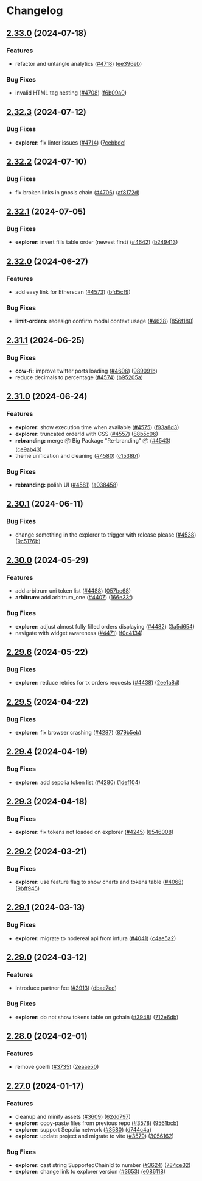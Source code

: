 # Changelog

## [2.33.0](https://github.com/cowprotocol/cowswap/compare/explorer-v2.32.3...explorer-v2.33.0) (2024-07-18)


### Features

* refactor and untangle analytics ([#4718](https://github.com/cowprotocol/cowswap/issues/4718)) ([ee396eb](https://github.com/cowprotocol/cowswap/commit/ee396eb1c4ef9a786810ed20b20020b4cb986460))


### Bug Fixes

* invalid HTML tag nesting ([#4708](https://github.com/cowprotocol/cowswap/issues/4708)) ([f6b09a0](https://github.com/cowprotocol/cowswap/commit/f6b09a0ba5e12b65b85d53b68f993fe690c0eddb))

## [2.32.3](https://github.com/cowprotocol/cowswap/compare/explorer-v2.32.2...explorer-v2.32.3) (2024-07-12)


### Bug Fixes

* **explorer:** fix linter issues ([#4714](https://github.com/cowprotocol/cowswap/issues/4714)) ([7cebbdc](https://github.com/cowprotocol/cowswap/commit/7cebbdccc1e71c878be6a97c7f894ed57c7d4821))

## [2.32.2](https://github.com/cowprotocol/cowswap/compare/explorer-v2.32.1...explorer-v2.32.2) (2024-07-10)


### Bug Fixes

* fix broken links in gnosis chain ([#4706](https://github.com/cowprotocol/cowswap/issues/4706)) ([af8172d](https://github.com/cowprotocol/cowswap/commit/af8172d3b2d97e3c7c1150a8237344e5182a310d))

## [2.32.1](https://github.com/cowprotocol/cowswap/compare/explorer-v2.32.0...explorer-v2.32.1) (2024-07-05)


### Bug Fixes

* **explorer:** invert fills table order (newest first) ([#4642](https://github.com/cowprotocol/cowswap/issues/4642)) ([b249413](https://github.com/cowprotocol/cowswap/commit/b2494137c75dbd98ccb3278940b409f0e4c95dd9))

## [2.32.0](https://github.com/cowprotocol/cowswap/compare/explorer-v2.31.1...explorer-v2.32.0) (2024-06-27)


### Features

* add easy link for Etherscan ([#4573](https://github.com/cowprotocol/cowswap/issues/4573)) ([bfd5cf9](https://github.com/cowprotocol/cowswap/commit/bfd5cf9bd6d2aa121bf1c3e81a81652aacd271d0))


### Bug Fixes

* **limit-orders:** redesign confirm modal context usage ([#4628](https://github.com/cowprotocol/cowswap/issues/4628)) ([856f180](https://github.com/cowprotocol/cowswap/commit/856f180573c156c9da73bf68a8a7317eea49cb67))

## [2.31.1](https://github.com/cowprotocol/cowswap/compare/explorer-v2.31.0...explorer-v2.31.1) (2024-06-25)


### Bug Fixes

* **cow-fi:** improve twitter ports loading ([#4606](https://github.com/cowprotocol/cowswap/issues/4606)) ([989091b](https://github.com/cowprotocol/cowswap/commit/989091b74000b6142eb31fce18ec71b7e5fe4dfc))
* reduce decimals to percentage ([#4574](https://github.com/cowprotocol/cowswap/issues/4574)) ([b95205a](https://github.com/cowprotocol/cowswap/commit/b95205a0f107c8231840a03aa248a26b8f4d1172))

## [2.31.0](https://github.com/cowprotocol/cowswap/compare/explorer-v2.30.1...explorer-v2.31.0) (2024-06-24)


### Features

* **explorer:** show execution time when available ([#4575](https://github.com/cowprotocol/cowswap/issues/4575)) ([f93a8d3](https://github.com/cowprotocol/cowswap/commit/f93a8d315788d47e1b9932d946b91b41fc12a2cd))
* **explorer:** truncated orderId with CSS ([#4557](https://github.com/cowprotocol/cowswap/issues/4557)) ([88b5c06](https://github.com/cowprotocol/cowswap/commit/88b5c061beefdf7866a39a84a940ea01715e9c0b))
* **rebranding:** merge 📦 Big Package "Re-branding" 📦  ([#4543](https://github.com/cowprotocol/cowswap/issues/4543)) ([ce9ab43](https://github.com/cowprotocol/cowswap/commit/ce9ab4317f304c86e3e1ec37825379e427099518))
* theme unification and cleaning ([#4580](https://github.com/cowprotocol/cowswap/issues/4580)) ([c1538b1](https://github.com/cowprotocol/cowswap/commit/c1538b16d9c890c95d73ea92ffb93b2065233d90))


### Bug Fixes

* **rebranding:** polish UI ([#4581](https://github.com/cowprotocol/cowswap/issues/4581)) ([a038458](https://github.com/cowprotocol/cowswap/commit/a038458a23d91fb9b624679950ee6492a966ccba))

## [2.30.1](https://github.com/cowprotocol/cowswap/compare/explorer-v2.30.0...explorer-v2.30.1) (2024-06-11)


### Bug Fixes

* change something in the explorer to trigger with release please ([#4538](https://github.com/cowprotocol/cowswap/issues/4538)) ([9c5176b](https://github.com/cowprotocol/cowswap/commit/9c5176b697a99ad9f384741291c6e08a0ce72937))

## [2.30.0](https://github.com/cowprotocol/cowswap/compare/explorer-v2.29.6...explorer-v2.30.0) (2024-05-29)


### Features

* add arbitrum uni token list ([#4488](https://github.com/cowprotocol/cowswap/issues/4488)) ([057bc68](https://github.com/cowprotocol/cowswap/commit/057bc689771bd256d667f3335a3da0b683f1bd8d))
* **arbitrum:** add arbitrum_one ([#4407](https://github.com/cowprotocol/cowswap/issues/4407)) ([166e33f](https://github.com/cowprotocol/cowswap/commit/166e33f3c494972738b154cf844584dd78e12c7d))


### Bug Fixes

* **explorer:** adjust almost fully filled orders displaying ([#4482](https://github.com/cowprotocol/cowswap/issues/4482)) ([3a5d654](https://github.com/cowprotocol/cowswap/commit/3a5d65484ab8818f5a5ba6aa18e6519243f686ee))
* navigate with widget awareness ([#4471](https://github.com/cowprotocol/cowswap/issues/4471)) ([f0c4134](https://github.com/cowprotocol/cowswap/commit/f0c41344eea751006a4fe0b66865b2c5c30a5310))

## [2.29.6](https://github.com/cowprotocol/cowswap/compare/explorer-v2.29.5...explorer-v2.29.6) (2024-05-22)


### Bug Fixes

* **explorer:** reduce retries for tx orders requests ([#4438](https://github.com/cowprotocol/cowswap/issues/4438)) ([2ee1a8d](https://github.com/cowprotocol/cowswap/commit/2ee1a8dfa79aed6d68a89feae7a3c757addcbdf0))

## [2.29.5](https://github.com/cowprotocol/cowswap/compare/explorer-v2.29.4...explorer-v2.29.5) (2024-04-22)


### Bug Fixes

* **explorer:** fix browser crashing ([#4287](https://github.com/cowprotocol/cowswap/issues/4287)) ([879b5eb](https://github.com/cowprotocol/cowswap/commit/879b5eba4644401864349f944472e5e5757430e1))

## [2.29.4](https://github.com/cowprotocol/cowswap/compare/explorer-v2.29.3...explorer-v2.29.4) (2024-04-19)


### Bug Fixes

* **explorer:** add sepolia token list ([#4280](https://github.com/cowprotocol/cowswap/issues/4280)) ([1def104](https://github.com/cowprotocol/cowswap/commit/1def104caf6a05cf0788b42a5ba4ac7f377d8f9f))

## [2.29.3](https://github.com/cowprotocol/cowswap/compare/explorer-v2.29.2...explorer-v2.29.3) (2024-04-18)


### Bug Fixes

* **explorer:** fix tokens not loaded on explorer ([#4245](https://github.com/cowprotocol/cowswap/issues/4245)) ([6546008](https://github.com/cowprotocol/cowswap/commit/6546008956b50d99294b26962c4c385e47c3b6d2))

## [2.29.2](https://github.com/cowprotocol/cowswap/compare/explorer-v2.29.1...explorer-v2.29.2) (2024-03-21)


### Bug Fixes

* **explorer:** use feature flag to show charts and tokens table ([#4068](https://github.com/cowprotocol/cowswap/issues/4068)) ([9bff945](https://github.com/cowprotocol/cowswap/commit/9bff945c0f891aa5d6527a51c509b9f0802741d5))

## [2.29.1](https://github.com/cowprotocol/cowswap/compare/explorer-v2.29.0...explorer-v2.29.1) (2024-03-13)


### Bug Fixes

* **explorer:** migrate to nodereal api from infura ([#4041](https://github.com/cowprotocol/cowswap/issues/4041)) ([c4ae5a2](https://github.com/cowprotocol/cowswap/commit/c4ae5a21d5429ccb8b2456848add5fb9b8a14f5d))

## [2.29.0](https://github.com/cowprotocol/cowswap/compare/explorer-v2.28.0...explorer-v2.29.0) (2024-03-12)


### Features

* Introduce partner fee ([#3913](https://github.com/cowprotocol/cowswap/issues/3913)) ([dbae7ed](https://github.com/cowprotocol/cowswap/commit/dbae7ed38b690b538d9fbd50e13d04bb199e3437))


### Bug Fixes

* **explorer:** do not show tokens table on gchain ([#3948](https://github.com/cowprotocol/cowswap/issues/3948)) ([712e6db](https://github.com/cowprotocol/cowswap/commit/712e6dbeee799191102e4fb27bc43c72f19db1ed))

## [2.28.0](https://github.com/cowprotocol/cowswap/compare/explorer-v2.27.0...explorer-v2.28.0) (2024-02-01)


### Features

* remove goerli ([#3735](https://github.com/cowprotocol/cowswap/issues/3735)) ([2eaae50](https://github.com/cowprotocol/cowswap/commit/2eaae5063f1623d03328e4c2a0fb49c7799ff0a3))

## [2.27.0](https://github.com/cowprotocol/cowswap/compare/explorer-v2.26.0...explorer-v2.27.0) (2024-01-17)


### Features

* cleanup and minify assets ([#3609](https://github.com/cowprotocol/cowswap/issues/3609)) ([62dd797](https://github.com/cowprotocol/cowswap/commit/62dd79796047500dd10b13a53a581c68ef8fc7c1))
* **explorer:** copy-paste files from previous repo ([#3578](https://github.com/cowprotocol/cowswap/issues/3578)) ([9561bcb](https://github.com/cowprotocol/cowswap/commit/9561bcb42dd835197e272c734691a854ef089c7b))
* **explorer:** support Sepolia network ([#3580](https://github.com/cowprotocol/cowswap/issues/3580)) ([d744c4a](https://github.com/cowprotocol/cowswap/commit/d744c4adc595b93b55310fd5d4e57594f45d9b26))
* **explorer:** update project and migrate to vite ([#3579](https://github.com/cowprotocol/cowswap/issues/3579)) ([3056162](https://github.com/cowprotocol/cowswap/commit/30561629f872612e85d64757004d9400f1600781))


### Bug Fixes

* **explorer:** cast string SupportedChainId to number ([#3624](https://github.com/cowprotocol/cowswap/issues/3624)) ([784ce32](https://github.com/cowprotocol/cowswap/commit/784ce32bcfa7908999f3130357582602f02802a5))
* **explorer:** change link to explorer version ([#3653](https://github.com/cowprotocol/cowswap/issues/3653)) ([e086118](https://github.com/cowprotocol/cowswap/commit/e086118295fe788afc9aac6ecd68defc9d634e79))
